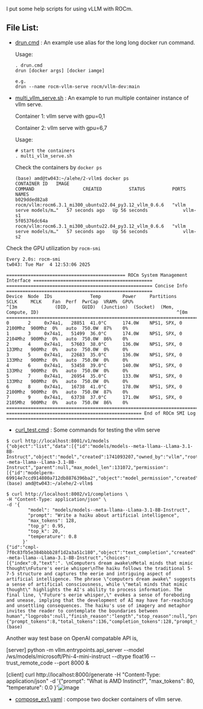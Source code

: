 I put some help scripts for using vLLM with ROCm.

## File List:

- [drun.cmd](drun.cmd) : An example use alias for the long long docker run command.

  Usage:
  
  ```shell
  . drun.cmd
  drun [docker args] [docker iamge]

  e.g.
  drun --name rocm-vllm-serve rocm/vllm-dev:main
  ```

- [multi_vllm_serve.sh](multi_vllm_serve.sh) : An example to run multiple container instance of vllm serve.
  
  Container 1: vllm serve with gpu=0,1

  Container 2: vllm serve with gpu=6,7

  Usage:
  
  ```shell
  # start the containers
  . multi_vllm_serve.sh
  ```

  Check the containers by `docker ps`

  ```shell
  (base) amd@tw043:~/alehe/2-vllm$ docker ps
  CONTAINER ID   IMAGE                                                     COMMAND                  CREATED          STATUS          PORTS     NAMES
  b029dded82a8   rocm/vllm:rocm6.3.1_mi300_ubuntu22.04_py3.12_vllm_0.6.6   "vllm serve models/m…"   57 seconds ago   Up 56 seconds             vllm-s1
  5f05376dc64a   rocm/vllm:rocm6.3.1_mi300_ubuntu22.04_py3.12_vllm_0.6.6   "vllm serve models/m…"   57 seconds ago   Up 56 seconds             vllm-s2
  ```


 Check the GPU utilization by `rocm-smi`
 
```shell
Every 2.0s: rocm-smi                                                                                                                              tw043: Tue Mar  4 12:53:06 2025

============================================ ROCm System Management Interface ============================================
====================================================== Concise Info ======================================================
Device  Node  IDs              Temp        Power     Partitions          SCLK     MCLK    Fan  Perf  PwrCap  VRAM%  GPU%
^[3m              (DID,     GUID)  (Junction)  (Socket)  (Mem, Compute, ID)                                                   ^[0m
==========================================================================================================================
0       2     0x74a1,   28851  41.0°C      174.0W    NPS1, SPX, 0        2100Mhz  900Mhz  0%   auto  750.0W  87%    0%
1       3     0x74a1,   51499  36.0°C      174.0W    NPS1, SPX, 0        2104Mhz  900Mhz  0%   auto  750.0W  86%    0%
2       4     0x74a1,   57603  38.0°C      136.0W    NPS1, SPX, 0        133Mhz   900Mhz  0%   auto  750.0W  0%     0%
3       5     0x74a1,   22683  35.0°C      136.0W    NPS1, SPX, 0        133Mhz   900Mhz  0%   auto  750.0W  0%     0%
4       6     0x74a1,   53458  39.0°C      140.0W    NPS1, SPX, 0        133Mhz   900Mhz  0%   auto  750.0W  0%     0%
5       7     0x74a1,   26954  35.0°C      133.0W    NPS1, SPX, 0        133Mhz   900Mhz  0%   auto  750.0W  0%     0%
6       8     0x74a1,   16738  41.0°C      178.0W    NPS1, SPX, 0        2100Mhz  900Mhz  0%   auto  750.0W  87%    0%
7       9     0x74a1,   63738  37.0°C      171.0W    NPS1, SPX, 0        2105Mhz  900Mhz  0%   auto  750.0W  86%    0%
==========================================================================================================================
================================================== End of ROCm SMI Log ===================================================
```




- [curl_test.cmd](curl_test.cmd) : Some commands for testing the vllm serve


```shell
$ curl http://localhost:8001/v1/models
{"object":"list","data":[{"id":"models/models--meta-llama--Llama-3.1-8B-Instruct","object":"model","created":1741093207,"owned_by":"vllm","root":"models/models--meta-llama--Llama-3.1-8B-Instruct","parent":null,"max_model_len":131072,"permission":[{"id":"modelperm-69914e7ccd914800a712db8876396ba2","object":"model_permission","created":1741093207,"allow_create_engine":false,"allow_sampling":true,"allow_logprobs":true,"allow_search_indices":false,"allow_view":true,"allow_fine_tuning":false,"organization":"*","group":null,"is_blocking":false}]}]}(base) amd@tw043:~/alehe/2-vllm$
```

```shell
$ curl http://localhost:8002/v1/completions \
-H "Content-Type: application/json" \
-d '{
        "model": "models/models--meta-llama--Llama-3.1-8B-Instruct",
        "prompt": "Write a haiku about artificial intelligence",
        "max_tokens": 128,
        "top_p": 0.95,
        "top_k": 20,
        "temperature": 0.8
      }'
{"id":"cmpl-7f0c83fb5e384bbbb28f1d2a3a51c180","object":"text_completion","created":1741093316,"model":"models/models--meta-llama--Llama-3.1-8B-Instruct","choices":[{"index":0,"text":". \nComputers dream awake\nMetal minds that mimic thought\nFuture's eerie whisper\nThe haiku follows the traditional 5-7-5 structure and captures the eerie and intriguing aspect of artificial intelligence. The phrase \"computers dream awake\" suggests a sense of artificial consciousness, while \"metal minds that mimic thought\" highlights the AI's ability to process information. The final line, \"Future's eerie whisper,\" evokes a sense of foreboding and unease, implying that the development of AI may have far-reaching and unsettling consequences. The haiku's use of imagery and metaphor invites the reader to contemplate the boundaries between human","logprobs":null,"finish_reason":"length","stop_reason":null,"prompt_logprobs":null}],"usage":{"prompt_tokens":8,"total_tokens":136,"completion_tokens":128,"prompt_tokens_details":null}}(base) 
```

Another way test base on OpenAI compatable API is,

[server]
python -m vllm.entrypoints.api_server --model /ws/models/microsoft/Phi-4-mini-instruct --dtype float16  --trust_remote_code --port 8000 &

[client]
curl http://localhost:8000/generate -H "Content-Type: application/json" -d '{"prompt": "What is AMD Instinct?", "max_tokens": 80, "temperature": 0.0 }'![image](https://github.com/user-attachments/assets/89e2ffcc-279d-496f-b7d5-f0095bd745c1)




- [compose_ex1.yaml](compose_ex1.yaml) : compose two docker containers of vllm serve.
